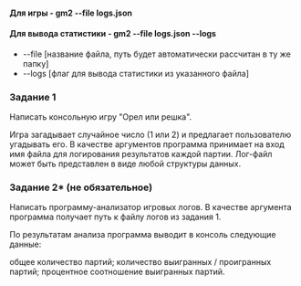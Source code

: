 #### Для игры - gm2 --file logs.json
#### Для вывода статистики - gm2 --file logs.json --logs
- --file [название файла, путь будет автоматически рассчитан в ту же папку]
- --logs [флаг для вывода статистики из указанного файла]

### Задание 1
Написать консольную игру "Орел или решка".

Игра загадывает случайное число (1 или 2) и предлагает пользователю угадывать его.
В качестве аргументов программа принимает на вход имя файла для логирования результатов каждой партии.
Лог-файл может быть представлен в виде любой структуры данных.

### Задание 2* (не обязательное)
Написать программу-анализатор игровых логов. В качестве аргумента программа получает путь к файлу логов из задания 1.

По результатам анализа программа выводит в консоль следующие данные:

общее количество партий;
количество выигранных / проигранных партий;
процентное соотношение выигранных партий.